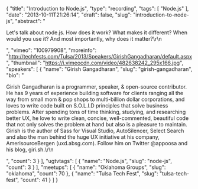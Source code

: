 {
  "title": "Introduction to Node.js",
  "type": "recording",
  "tags": [
    "Node.js"
  ],
  "date": "2013-10-11T21:26:14",
  "draft": false,
  "slug": "introduction-to-node-js",
  "abstract": "<p>Let's talk about node.js. How does it work? What makes it different? When would you use it? And most importantly, why does it matter?\r\n</p>",
  "vimeo": "100979908",
  "moreinfo": "http://techfests.com/Tulsa/2013/Speakers/GirishGangadharan/default.aspx",
  "thumbnail": "https://i.vimeocdn.com/video/482638242_295x166.jpg",
  "speakers": [
    {
      "name": "Girish Gangadharan",
      "slug": "girish-gangadharan",
      "bio": "<p>Girish Gangadharan is a programmer, speaker, & open-source contributor. He has 9 years of experience building software for clients ranging all the way from small mom & pop shops to multi-billion dollar corporations, and loves to write code built on S.O.L.I.D principles that solve business problems. After spending tons of time thinking, studying, and researching better UX, he love to write clean, concise, well-commented, beautiful code that not only solves the problem at hand but also is a pleasure to maintain. Girish is the author of Sass for Visual Studio, AutoSilencer, Select Search and also the man behind the huge UX initiative at his company, AmerisourceBergen (uxd.absg.com). Follow him on Twitter @appoosa and his blog, giri.sh.\r\n</p>",
      "count": 3
    }
  ],
  "ugtvtags": [
    {
      "name": "Node.js",
      "slug": "node-js",
      "count": 3
    }
  ],
  "meetups": [
    {
      "name": "Oklahoma Groups",
      "slug": "oklahoma",
      "count": 70
    },
    {
      "name": "Tulsa Tech Fest",
      "slug": "tulsa-tech-fest",
      "count": 41
    }
  ]
}